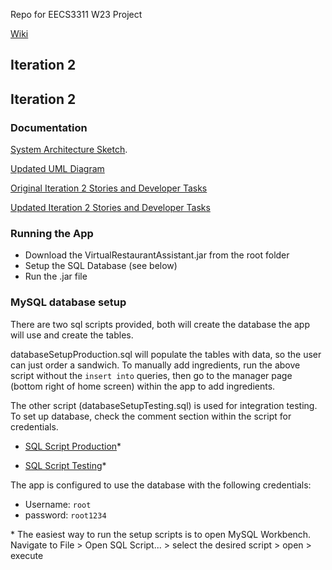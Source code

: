 Repo for EECS3311 W23 Project

 [Wiki](https://github.com/TimothyLai77/eecs-3311-project/wiki)

## Iteration 2


## Iteration 2
### Documentation

[System Architecture Sketch](https://raw.githubusercontent.com/TimothyLai77/eecs-3311-project/main/Documentation/Iteration%202/updated%20sas.png).

[Updated UML Diagram](https://raw.githubusercontent.com/TimothyLai77/eecs-3311-project/main/Documentation/Iteration%202/iteration2_uml_diagram.pdf)

[Original Iteration 2 Stories and Developer Tasks](https://raw.githubusercontent.com/TimothyLai77/eecs-3311-project/main/Documentation/Iteration%202/iteration2_original_stories%20.png)

[Updated Iteration 2 Stories and Developer Tasks](https://raw.githubusercontent.com/TimothyLai77/eecs-3311-project/main/Documentation/Iteration%202/iteration2_updated_stories_with_client_feature.png) 

### Running the App
* Download the VirtualRestaurantAssistant.jar from the root folder
* Setup the SQL Database (see below)
* Run the .jar file



### MySQL database setup
There are two sql scripts provided, both will create the database the app will use and create the tables. 

databaseSetupProduction.sql will populate the tables with data, so the user can just order a sandwich. To manually add ingredients, run the above script without the `insert into` queries, then go to the manager page (bottom right of home screen)  within the app to add ingredients. 

The other script (databaseSetupTesting.sql) is used for integration testing. To set up database, check the comment section within the script for credentials. 

* [SQL Script Production](https://raw.githubusercontent.com/TimothyLai77/eecs-3311-project/main/databaseSetupProduction.sql)*

* [SQL Script Testing](https://raw.githubusercontent.com/TimothyLai77/eecs-3311-project/main/databaseSetupTesting.sql)*

The app is configured to use the database with the following credentials:
* Username: `root`
* password: `root1234`



\* The easiest way to run the setup scripts is to open MySQL Workbench. Navigate to File > Open SQL Script... > select the desired script > open > execute 
